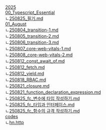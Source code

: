 [2025](https://api.github.com/repos/kh1012/til/contents/2025)<br />[00_Typescript_Essential](https://github.com/kh1012/til/tree/main/2025/00_Typescript_Essential)<br />
    ㄴ[250825_필기.md](https://github.com/kh1012/til/blob/main/2025/00_Typescript_Essential/250825_%ED%95%84%EA%B8%B0.md)<br />
[01_August](https://github.com/kh1012/til/tree/main/2025/01_August)<br />
    ㄴ[250804_transition-1.md](https://github.com/kh1012/til/blob/main/2025/01_August/250804_transition-1.md)<br />
    ㄴ[250805_transition-2.md](https://github.com/kh1012/til/blob/main/2025/01_August/250805_transition-2.md)<br />
    ㄴ[250806_transition-3.md](https://github.com/kh1012/til/blob/main/2025/01_August/250806_transition-3.md)<br />
    ㄴ[250807_core-web-vitals-1.md](https://github.com/kh1012/til/blob/main/2025/01_August/250807_core-web-vitals-1.md)<br />
    ㄴ[250808_core-web-vitals-2.md](https://github.com/kh1012/til/blob/main/2025/01_August/250808_core-web-vitals-2.md)<br />
    ㄴ[250812_const_await_of.md](https://github.com/kh1012/til/blob/main/2025/01_August/250812_const_await_of.md)<br />
    ㄴ[250812_fetch.md](https://github.com/kh1012/til/blob/main/2025/01_August/250812_fetch.md)<br />
    ㄴ[250812_yield.md](https://github.com/kh1012/til/blob/main/2025/01_August/250812_yield.md)<br />
    ㄴ[250818_RBAC.md](https://github.com/kh1012/til/blob/main/2025/01_August/250818_RBAC.md)<br />
    ㄴ[250821_closure.md](https://github.com/kh1012/til/blob/main/2025/01_August/250821_closure.md)<br />
    ㄴ[250821_function_declaration_expression.md](https://github.com/kh1012/til/blob/main/2025/01_August/250821_function_declaration_expression.md)<br />
    ㄴ[250825_fc_변수에 타입 작성하기.md](https://github.com/kh1012/til/blob/main/2025/01_August/250825_fc_%EB%B3%80%EC%88%98%EC%97%90%20%ED%83%80%EC%9E%85%20%EC%9E%91%EC%84%B1%ED%95%98%EA%B8%B0.md)<br />
    ㄴ[250825_fc_타입과 인터페이스.md](https://github.com/kh1012/til/blob/main/2025/01_August/250825_fc_%ED%83%80%EC%9E%85%EA%B3%BC%20%EC%9D%B8%ED%84%B0%ED%8E%98%EC%9D%B4%EC%8A%A4.md)<br />
    ㄴ[250825_fc_함수의 규격 작성하기.md](https://github.com/kh1012/til/blob/main/2025/01_August/250825_fc_%ED%95%A8%EC%88%98%EC%9D%98%20%EA%B7%9C%EA%B2%A9%20%EC%9E%91%EC%84%B1%ED%95%98%EA%B8%B0.md)<br />
[codes](https://github.com/kh1012/til/tree/main/2025/codes)<br />
    ㄴ[hn.http](https://github.com/kh1012/til/blob/main/2025/codes/hn.http)<br />
<br />
